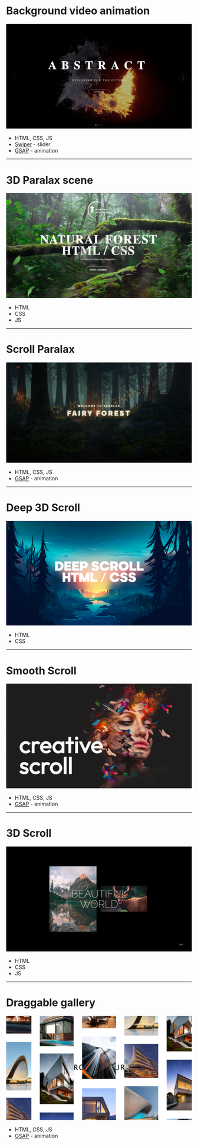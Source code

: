 # Background video animation

![img](/bg_video_animation/fire_bg.png)

- HTML, CSS, JS
- [Swiper](https://swiperjs.com/) - slider
- [GSAP](https://gsap.com/) - animation

---

# 3D Paralax scene

![img](/3d_paralax/3d_paralax.png)

- HTML
- CSS
- JS

---

# Scroll Paralax

![example 1](/scroll_paralax/example_1.png)

- HTML, CSS, JS
- [GSAP](https://gsap.com/) - animation

---

# Deep 3D Scroll

![example 3](/3d_deep_scroll/deep_scroll.png)

- HTML
- CSS

---

# Smooth Scroll

![example 4](/smooth_paralax_scroll/smooth-scroll.png)

- HTML, CSS, JS
- [GSAP](https://gsap.com) - animation

---

# 3D Scroll

![example 5](/3d_scroll/3d_scroll.png)

- HTML
- CSS
- JS

---

# Draggable gallery

![example 5](/draggable/draggable.png)

- HTML, CSS, JS
- [GSAP](https://gsap.com) - animation
